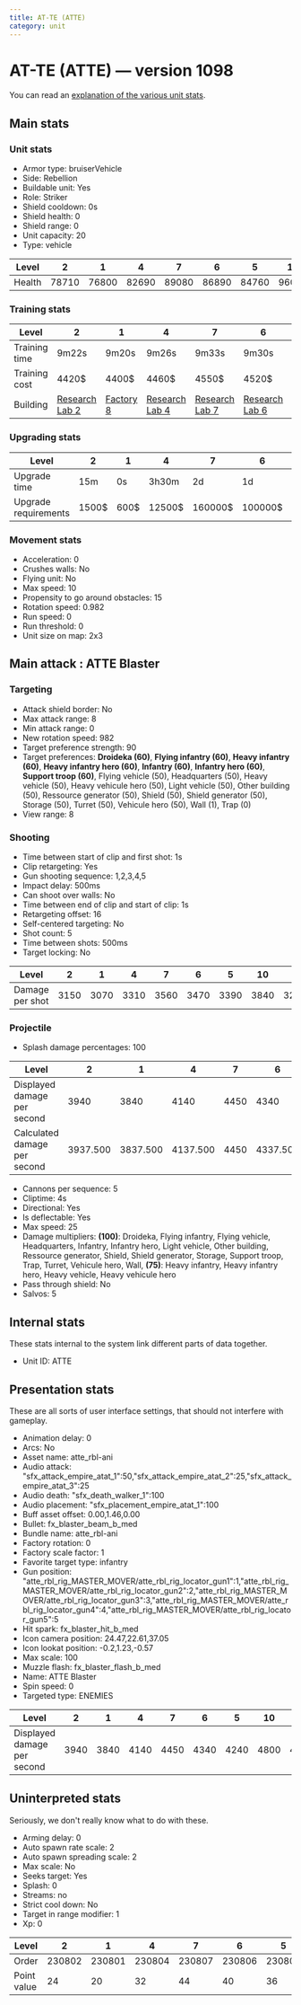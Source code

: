 ```yaml
---
title: AT-TE (ATTE)
category: unit
---
```


# AT-TE (ATTE) — version 1098

You can read an [explanation  of the various unit stats](unitexplained.md).

## Main stats

### Unit stats

  * Armor type: bruiserVehicle
  * Side: Rebellion
  * Buildable unit: Yes
  * Role: Striker
  * Shield cooldown: 0s
  * Shield health: 0
  * Shield range: 0
  * Unit capacity: 20
  * Type: vehicle

|Level |2    |1    |4    |7    |6    |5    |10   |3    |9    |8    |
|------|-----|-----|-----|-----|-----|-----|-----|-----|-----|-----|
|Health|78710|76800|82690|89080|86890|84760|96000|80670|93630|91320|


### Training stats

|Level        |2                                     |1                             |4                                     |7                                     |6                                     |5                                     |10                                     |3                                     |9                                     |8                                     |
|-------------|--------------------------------------|------------------------------|--------------------------------------|--------------------------------------|--------------------------------------|--------------------------------------|---------------------------------------|--------------------------------------|--------------------------------------|--------------------------------------|
|Training time|9m22s                                 |9m20s                         |9m26s                                 |9m33s                                 |9m30s                                 |9m28s                                 |10m                                    |9m24s                                 |9m40s                                 |9m36s                                 |
|Training cost|4420$                                 |4400$                         |4460$                                 |4550$                                 |4520$                                 |4490$                                 |5060$                                  |4440$                                 |4620$                                 |4580$                                 |
|Building     |[Research Lab 2](rebelOffenseLab.html)|[Factory 8](rebelFactory.html)|[Research Lab 4](rebelOffenseLab.html)|[Research Lab 7](rebelOffenseLab.html)|[Research Lab 6](rebelOffenseLab.html)|[Research Lab 5](rebelOffenseLab.html)|[Research Lab 10](rebelOffenseLab.html)|[Research Lab 3](rebelOffenseLab.html)|[Research Lab 9](rebelOffenseLab.html)|[Research Lab 8](rebelOffenseLab.html)|


### Upgrading stats

|Level               |2    |1   |4     |7      |6      |5     |10      |3    |9       |8      |
|--------------------|-----|----|------|-------|-------|------|--------|-----|--------|-------|
|Upgrade time        |15m  |0s  |3h30m |2d     |1d     |8h    |1w1d    |1h   |5d      |3d12h  |
|Upgrade requirements|1500$|600$|12500$|160000$|100000$|25000$|1750000$|4000$|1000000$|320000$|


### Movement stats

  * Acceleration: 0
  * Crushes walls: No
  * Flying unit: No
  * Max speed: 10
  * Propensity to go around obstacles: 15
  * Rotation speed: 0.982
  * Run speed: 0
  * Run threshold: 0
  * Unit size on map: 2x3

## Main attack : ATTE Blaster

### Targeting

  * Attack shield border: No
  * Max attack range: 8
  * Min attack range: 0
  * New rotation speed: 982
  * Target preference strength: 90
  * Target preferences: **Droideka (60)**, **Flying infantry (60)**, **Heavy infantry (60)**, **Heavy infantry hero (60)**, **Infantry (60)**, **Infantry hero (60)**, **Support troop (60)**, Flying vehicle (50), Headquarters (50), Heavy vehicle (50), Heavy vehicule hero (50), Light vehicle (50), Other building (50), Ressource generator (50), Shield (50), Shield generator (50), Storage (50), Turret (50), Vehicule hero (50), Wall (1), Trap (0)
  * View range: 8

### Shooting

  * Time between start of clip and first shot: 1s
  * Clip retargeting: Yes
  * Gun shooting sequence: 1,2,3,4,5
  * Impact delay: 500ms
  * Can shoot over walls: No
  * Time between end of clip and start of clip: 1s
  * Retargeting offset: 16
  * Self-centered targeting: No
  * Shot count: 5
  * Time between shots: 500ms
  * Target locking: No

|Level          |2   |1   |4   |7   |6   |5   |10  |3   |9   |8   |
|---------------|----|----|----|----|----|----|----|----|----|----|
|Damage per shot|3150|3070|3310|3560|3470|3390|3840|3230|3740|3650|


### Projectile

  * Splash damage percentages: 100

|Level                       |2       |1       |4       |7   |6       |5       |10  |3       |9   |8       |
|----------------------------|--------|--------|--------|----|--------|--------|----|--------|----|--------|
|Displayed damage per second |3940    |3840    |4140    |4450|4340    |4240    |4800|4040    |4680|4560    |
|Calculated damage per second|3937.500|3837.500|4137.500|4450|4337.500|4237.500|4800|4037.500|4675|4562.500|


  * Cannons per sequence: 5
  * Cliptime: 4s
  * Directional: Yes
  * Is deflectable: Yes
  * Max speed: 25
  * Damage multipliers: **(100)**: Droideka, Flying infantry, Flying vehicle, Headquarters, Infantry, Infantry hero, Light vehicle, Other building, Ressource generator, Shield, Shield generator, Storage, Support troop, Trap, Turret, Vehicule hero, Wall, **(75)**: Heavy infantry, Heavy infantry hero, Heavy vehicle, Heavy vehicule hero
  * Pass through shield: No
  * Salvos: 5

## Internal stats

These stats internal to the system link different parts of data together.

  * Unit ID: ATTE

## Presentation stats

These are all sorts of user interface settings, that should not interfere with gameplay.

  * Animation delay: 0
  * Arcs: No
  * Asset name: atte_rbl-ani
  * Audio attack: "sfx_attack_empire_atat_1":50,"sfx_attack_empire_atat_2":25,"sfx_attack_empire_atat_3":25
  * Audio death: "sfx_death_walker_1":100
  * Audio placement: "sfx_placement_empire_atat_1":100
  * Buff asset offset: 0.00,1.46,0.00
  * Bullet: fx_blaster_beam_b_med
  * Bundle name: atte_rbl-ani
  * Factory rotation: 0
  * Factory scale factor: 1
  * Favorite target type: infantry
  * Gun position: "atte_rbl_rig_MASTER_MOVER/atte_rbl_rig_locator_gun1":1,"atte_rbl_rig_MASTER_MOVER/atte_rbl_rig_locator_gun2":2,"atte_rbl_rig_MASTER_MOVER/atte_rbl_rig_locator_gun3":3,"atte_rbl_rig_MASTER_MOVER/atte_rbl_rig_locator_gun4":4,"atte_rbl_rig_MASTER_MOVER/atte_rbl_rig_locator_gun5":5
  * Hit spark: fx_blaster_hit_b_med
  * Icon camera position: 24.47,22.61,37.05
  * Icon lookat position: -0.2,1.23,-0.57
  * Max scale: 100
  * Muzzle flash: fx_blaster_flash_b_med
  * Name: ATTE Blaster
  * Spin speed: 0
  * Targeted type: ENEMIES

|Level                      |2   |1   |4   |7   |6   |5   |10  |3   |9   |8   |
|---------------------------|----|----|----|----|----|----|----|----|----|----|
|Displayed damage per second|3940|3840|4140|4450|4340|4240|4800|4040|4680|4560|


## Uninterpreted stats

Seriously, we don't really know what to do with these.

  * Arming delay: 0
  * Auto spawn rate scale: 2
  * Auto spawn spreading scale: 2
  * Max scale: No
  * Seeks target: Yes
  * Splash: 0
  * Streams: no
  * Strict cool down: No
  * Target in range modifier: 1
  * Xp: 0

|Level      |2     |1     |4     |7     |6     |5     |10    |3     |9     |8     |
|-----------|------|------|------|------|------|------|------|------|------|------|
|Order      |230802|230801|230804|230807|230806|230805|230810|230803|230809|230808|
|Point value|24    |20    |32    |44    |40    |36    |60    |28    |52    |48    |


